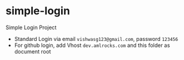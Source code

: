 # simple-login
Simple Login Project

- Standard Login via email `vishwasg123@gmail.com`, password `123456`
- For github login, add Vhost `dev.amlrocks.com` and this folder as document root
